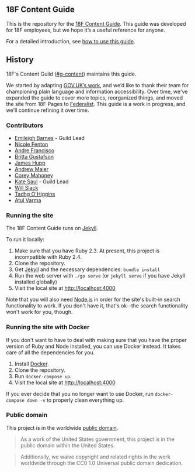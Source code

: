 ## 18F Content Guide

This is the repository for the [18F Content Guide](https://content-guide.18f.gov). This guide was developed for 18F employees, but we hope it’s a useful reference for anyone.

For a detailed introduction, see [how to use this guide](https://content-guide.18f.gov/how-to-use-this-guide).

## History

18F's Content Guild ([#g-content](https://18f.slack.com/archives/g-content)) maintains this guide.

We started by adapting [GOV.UK’s work](https://www.gov.uk/guidance/content-design), and we’d like to thank their team for championing plain language and information accessibility. Over time, we've expanded the guide to cover more topics, reorganized things, and moved the site from 18F Pages to [Federalist](https://github.com/18F/federalist). This guide is a work in progress, and we'll continue refining it over time.

### Contributors

* [Emileigh Barnes](https://github.com/emileighoutlaw) - Guild Lead
* [Nicole Fenton](https://github.com/nicoleslaw)
* [Andre Francisco](https://github.com/awfrancisco)
* [Britta Gustafson](https://github.com/brittag)
* [James Hupp](https://github.com/jameshupp)
* [Andrew Maier](https://github.com/andrewmaier)
* [Corey Mahoney](https://github.com/coreycaitlin)
* [Kate Saul](https://github.com/kategarklavs) - Guild Lead
* [Will Slack](https://github.com/wslack)
* [Tadhg O'Higgins](https://github.com/tadhg-ohiggins)
* [Atul Varma](https://github.com/toolness)

### Running the site

The 18F Content Guide runs on [Jekyll](http://jekyllrb.com/).

To run it locally:

1. Make sure that you have Ruby 2.3. At present, this project is incompatible with Ruby 2.4.
1. Clone the repository.
1. Get [Jekyll][] and the necessary dependencies: `bundle install`
1. Run the web server with `./go serve` (or `jekyll serve` if you have Jekyll installed globally)
1. Visit the local site at [http://localhost:4000](http://localhost:4000)

Note that you will also need [Node.js][] in order for the site's built-in
search functionality to work. If you don't have it, that's ok--the search
functionality won't work for you, though.

### Running the site with Docker

If you don't want to have to deal with making sure that you have the
proper version of Ruby and Node installed, you can use Docker instead. It
takes care of all the dependencies for you.

1. Install [Docker][].
1. Clone the repository.
1. Run `docker-compose up`.
1. Visit the local site at [http://localhost:4000](http://localhost:4000)

If you ever decide that you no longer want to use Docker, run
`docker-compose down -v` to properly clean everything up.

### Public domain

This project is in the worldwide [public domain](LICENSE.md).

> As a work of the United States government, this project is in the public domain within the United States.

> Additionally, we waive copyright and related rights in the work worldwide through the CC0 1.0 Universal public domain dedication.

[Jekyll]: http://jekyllrb.com/
[Node.js]: https://nodejs.org/en/
[Docker]: https://www.docker.com/
